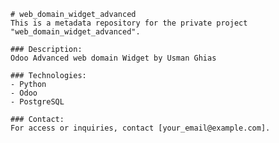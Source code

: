 
    # web_domain_widget_advanced
    This is a metadata repository for the private project "web_domain_widget_advanced".

    ### Description:
    Odoo Advanced web domain Widget by Usman Ghias

    ### Technologies:
    - Python
    - Odoo
    - PostgreSQL

    ### Contact:
    For access or inquiries, contact [your_email@example.com].
    
